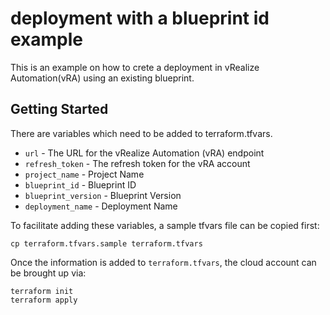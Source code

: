 # deployment with a blueprint id example

This is an example on how to crete a deployment in vRealize Automation(vRA) using an existing blueprint.

## Getting Started

There are variables which need to be added to terraform.tfvars.

* `url` - The URL for the vRealize Automation (vRA) endpoint
* `refresh_token` - The refresh token for the vRA account
* `project_name` - Project Name
* `blueprint_id` - Blueprint ID
* `blueprint_version` - Blueprint Version
* `deployment_name` - Deployment Name

To facilitate adding these variables, a sample tfvars file can be copied first:
```shell
cp terraform.tfvars.sample terraform.tfvars
```

Once the information is added to `terraform.tfvars`, the cloud account can be brought up via:

```shell
terraform init
terraform apply
```

